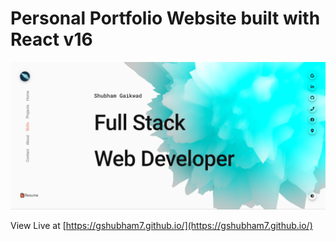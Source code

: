 # Personal Portfolio Website built with React v16

[![Screenshot](./public/homepage.png?raw=true)](https://gshubham7.github.io/)


View Live at [https://gshubham7.github.io/](https://gshubham7.github.io/)

